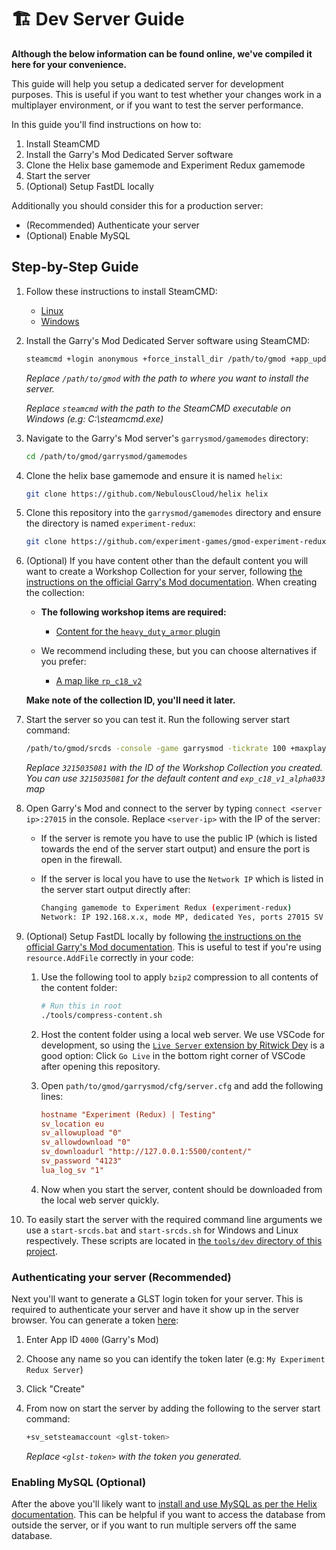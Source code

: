 # 🏗 Dev Server Guide

**Although the below information can be found online, we've compiled it here for your convenience.**

This guide will help you setup a dedicated server for development purposes. This is useful if you want to test whether your changes work in a multiplayer environment, or if you want to test the server performance.

In this guide you'll find instructions on how to:

1. Install SteamCMD
2. Install the Garry's Mod Dedicated Server software
3. Clone the Helix base gamemode and Experiment Redux gamemode
4. Start the server
5. (Optional) Setup FastDL locally

Additionally you should consider this for a production server:

* (Recommended) Authenticate your server
* (Optional) Enable MySQL

## Step-by-Step Guide

1. Follow these instructions to install SteamCMD:
    * [Linux](https://developer.valvesoftware.com/wiki/SteamCMD#Linux)
    * [Windows](https://developer.valvesoftware.com/wiki/SteamCMD#Windows)

2. Install the Garry's Mod Dedicated Server software using SteamCMD:

    ```sh
    steamcmd +login anonymous +force_install_dir /path/to/gmod +app_update 4020 validate +quit
    ```

    *Replace `/path/to/gmod` with the path to where you want to install the server.*

    *Replace `steamcmd` with the path to the SteamCMD executable on Windows (e.g: C:\steamcmd.exe)*

3. Navigate to the Garry's Mod server's `garrysmod/gamemodes` directory:

    ```sh
    cd /path/to/gmod/garrysmod/gamemodes
    ```

4. Clone the helix base gamemode and ensure it is named `helix`:

    ```sh
    git clone https://github.com/NebulousCloud/helix helix
    ```

5. Clone this repository into the `garrysmod/gamemodes` directory and ensure the directory is named `experiment-redux`:

    ```sh
    git clone https://github.com/experiment-games/gmod-experiment-redux experiment-redux
    ```

6. (Optional) If you have content other than the default content you will want to create a Workshop Collection for your server, following [the instructions on the official Garry's Mod documentation](https://wiki.facepunch.com/gmod/Workshop_for_Dedicated_Servers). When creating the collection:

    * **The following workshop items are required:**
        * [Content for the `heavy_duty_armor` plugin](https://steamcommunity.com/sharedfiles/filedetails/?id=355101935)

    * We recommend including these, but you can choose alternatives if you prefer:
        * [A map like `rp_c18_v2`](https://steamcommunity.com/sharedfiles/filedetails/?id=132937160)

    **Make note of the collection ID, you'll need it later.**

7. Start the server so you can test it. Run the following server start command:

    ```bash
    /path/to/gmod/srcds -console -game garrysmod -tickrate 100 +maxplayers 64 +gamemode experiment-redux +map rp_c18_v2 +host_workshop_collection 3215035081
    ```

    *Replace `3215035081` with the ID of the Workshop Collection you created. You can use `3215035081` for the default content and `exp_c18_v1_alpha033` map*

8. Open Garry's Mod and connect to the server by typing `connect <server ip>:27015` in the console. Replace `<server-ip>` with the IP of the server:

    * If the server is remote you have to use the public IP (which is listed towards the end of the server start output) and ensure the port is open in the firewall.

    * If the server is local you have to use the `Network IP` which is listed in the server start output directly after:

      ```bash
      Changing gamemode to Experiment Redux (experiment-redux)
      Network: IP 192.168.x.x, mode MP, dedicated Yes, ports 27015 SV / 27005 CL
      ```

9. (Optional) Setup FastDL locally by following [the instructions on the official Garry's Mod documentation](https://wiki.facepunch.com/gmod/Serving_Content). This is useful to test if you're using `resource.AddFile` correctly in your code:

    1. Use the following tool to apply `bzip2` compression to all contents of the content folder:

        ```bash
        # Run this in root
        ./tools/compress-content.sh
        ```

    2. Host the content folder using a local web server. We use VSCode for development, so using the [`Live Server` extension by Ritwick Dey](https://marketplace.visualstudio.com/items?itemName=ritwickdey.LiveServer) is a good option: Click `Go Live` in the bottom right corner of VSCode after opening this repository.

    3. Open `path/to/gmod/garrysmod/cfg/server.cfg` and add the following lines:

        ```cfg
        hostname "Experiment (Redux) | Testing"
        sv_location eu
        sv_allowupload "0"
        sv_allowdownload "0"
        sv_downloadurl "http://127.0.0.1:5500/content/"
        sv_password "4123"
        lua_log_sv "1"
        ```

    4. Now when you start the server, content should be downloaded from the local web server quickly.

10. To easily start the server with the required command line arguments we use a `start-srcds.bat` and `start-srcds.sh` for Windows and Linux respectively. These scripts are located in [the `tools/dev` directory of this project](../tools/dev).

### Authenticating your server (Recommended)

Next you'll want to generate a GLST login token for your server. This is required to authenticate your server and have it show up in the server browser. You can generate a token [here](https://steamcommunity.com/dev/managegameservers):

1. Enter App ID `4000` (Garry's Mod)

2. Choose any name so you can identify the token later (e.g: `My Experiment Redux Server`)

3. Click "Create"

4. From now on start the server by adding the following to the server start command:

    ```bash
    +sv_setsteamaccount <glst-token>
    ```

    *Replace `<glst-token>` with the token you generated.*

### Enabling MySQL (Optional)

After the above you'll likely want to [install and use MySQL as per the Helix documentation](https://docs.gethelix.co/manual/getting-started/#Installing). This can be helpful if you want to access the database from outside the server, or if you want to run multiple servers off the same database.
